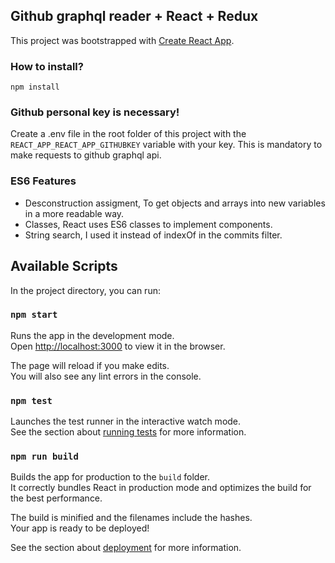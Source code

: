 ## Github graphql reader + React + Redux

This project was bootstrapped with [Create React App](https://github.com/facebook/create-react-app).

### How to install? 
`npm install`
 
### Github personal key is necessary! 
Create a .env file in the root folder of this project with the `REACT_APP_REACT_APP_GITHUBKEY` variable with your key. This is mandatory to make requests to github graphql api.

### ES6 Features

- Desconstruction assigment, To get objects and arrays into new variables in a more readable way.
- Classes, React uses ES6 classes to implement components.
- String search, I used it instead of indexOf in the commits filter.

## Available Scripts

In the project directory, you can run:

### `npm start`

Runs the app in the development mode.<br>
Open [http://localhost:3000](http://localhost:3000) to view it in the browser.

The page will reload if you make edits.<br>
You will also see any lint errors in the console.

### `npm test`

Launches the test runner in the interactive watch mode.<br>
See the section about [running tests](https://facebook.github.io/create-react-app/docs/running-tests) for more information.

### `npm run build`

Builds the app for production to the `build` folder.<br>
It correctly bundles React in production mode and optimizes the build for the best performance.

The build is minified and the filenames include the hashes.<br>
Your app is ready to be deployed!

See the section about [deployment](https://facebook.github.io/create-react-app/docs/deployment) for more information.
